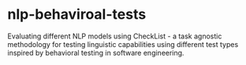 # nlp-behaviroal-tests
Evaluating different NLP models using CheckList - a task agnostic methodology for testing linguistic capabilities using different test types inspired by behavioral testing in software engineering.  
